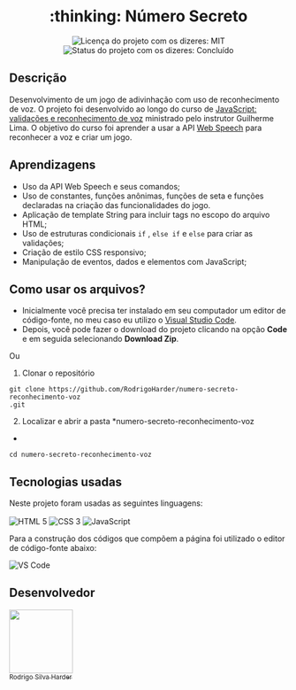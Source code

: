 <h1 align="center">:thinking: Número Secreto</h1>

<div>
  <p align="center">
    <img alt="Licença do projeto com os dizeres: MIT" src="https://img.shields.io/github/license/RodrigoHarder/numero-secreto-reconhecimento-voz.svg">
    <img alt="Status do projeto com os dizeres: Concluído" src="https://img.shields.io/static/v1?label=Status&message=Concluído &color=green">
  </p>
</div>

## **Descrição**

Desenvolvimento de um jogo de adivinhação com uso de reconhecimento de voz. O projeto foi desenvolvido ao longo do curso de [JavaScript: validações e reconhecimento de voz](https://cursos.alura.com.br/course/javascript-validacoes-reconhecimento-voz) ministrado pelo instrutor Guilherme Lima. O objetivo do curso foi aprender a usar a API [Web Speech](https://developer.mozilla.org/en-US/docs/Web/API/Web_Speech_API) para reconhecer a voz e criar um jogo.

## **Aprendizagens** 

- Uso da API Web Speech e seus comandos;
- Uso de constantes, funções anônimas, funções de seta e funções declaradas na criação das funcionalidades do jogo.
- Aplicação de template String para incluir tags no escopo do arquivo HTML;
- Uso de estruturas condicionais `if` , `else if` e `else` para criar as validações;
- Criação de estilo CSS responsivo;
- Manipulação de eventos, dados e elementos com JavaScript;

## **Como usar os arquivos?**

- Inicialmente você precisa ter instalado em seu computador um editor de código-fonte, no meu caso eu utilizo o [Visual Studio Code](https://code.visualstudio.com/download). 
- Depois, você pode fazer o download do projeto clicando na opção **Code** e em seguida selecionando **Download Zip**.

Ou

1. Clonar o repositório

```
git clone https://github.com/RodrigoHarder/numero-secreto-reconhecimento-voz
.git
```
2. Localizar e abrir a pasta *numero-secreto-reconhecimento-voz
*

```
cd numero-secreto-reconhecimento-voz
```

## **Tecnologias usadas**

Neste projeto foram usadas as seguintes linguagens:

<p>
 <img align="center" alt="HTML 5" src="https://img.shields.io/badge/HTML5-E34F26?style=for-the-badge&logo=html5&logoColor=white"> 
 <img align="center" alt="CSS 3" src="https://img.shields.io/badge/CSS3-1572B6?style=for-the-badge&logo=css3&logoColor=white">
 <img align="center" alt="JavaScript" src="https://img.shields.io/badge/JavaScript-323330?style=for-the-badge&logo=javascript&logoColor=F7DF1E">
</p>

Para a construção dos códigos que compõem a página foi utilizado o editor de código-fonte abaixo:

<img align="center" alt="VS Code" src="https://img.shields.io/badge/Visual_Studio-5C2D91?style=for-the-badge&logo=visual%20studio&logoColor=white">

## Desenvolvedor

[<img src="https://avatars.githubusercontent.com/u/114362538?v=4" width=115><br><sub>Rodrigo Silva Harder</sub>](https://github.com/RodrigoHarder)
